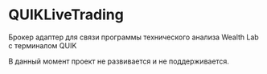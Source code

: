 # QUIKLiveTrading
Брокер адаптер для связи программы технического анализа Wealth Lab с терминалом QUIK

В данный момент проект не развивается и не поддерживается.
